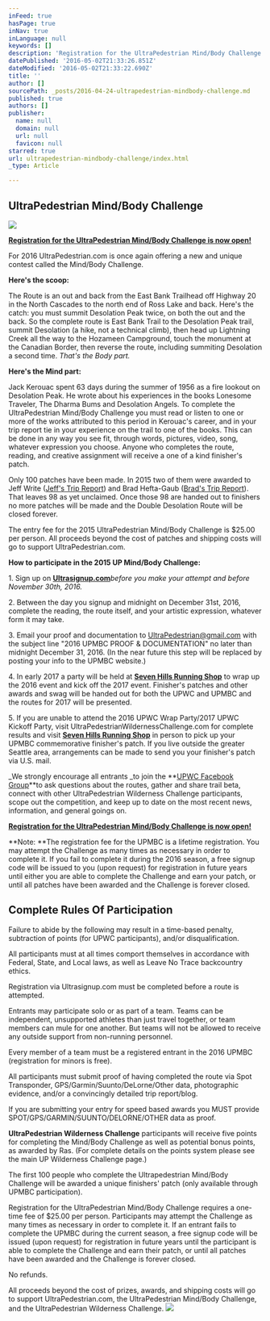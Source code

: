 ```yaml
---
inFeed: true
hasPage: true
inNav: true
inLanguage: null
keywords: []
description: 'Registration for the UltraPedestrian Mind/Body Challenge is now open!'
datePublished: '2016-05-02T21:33:26.851Z'
dateModified: '2016-05-02T21:33:22.690Z'
title: ''
author: []
sourcePath: _posts/2016-04-24-ultrapedestrian-mindbody-challenge.md
published: true
authors: []
publisher:
  name: null
  domain: null
  url: null
  favicon: null
starred: true
url: ultrapedestrian-mindbody-challenge/index.html
_type: Article

---
```

## UltraPedestrian Mind/Body Challenge
![](https://the-grid-user-content.s3-us-west-2.amazonaws.com/f095e7a3-b7b1-4303-856d-7850278df32f.jpg)

**[Registration for the UltraPedestrian Mind/Body Challenge is now open!][0]**

For 2016 UltraPedestrian.com is once again offering a new and unique contest called the Mind/Body Challenge.

**Here's the scoop:**

The Route is an out and back from the East Bank Trailhead off Highway 20 in the North Cascades to the north end of Ross Lake and back. Here's the catch: you must summit Desolation Peak twice, on both the out and the back. So the complete route is East Bank Trail to the Desolation Peak trail, summit Desolation (a hike, not a technical climb), then head up Lightning Creek all the way to the Hozameen Campground, touch the monument at the Canadian Border, then reverse the route, including summiting Desolation a second time. _That's the Body part._

**Here's the Mind part:**

Jack Kerouac spent 63 days during the summer of 1956 as a fire lookout on Desolation Peak. He wrote about his experiences in the books Lonesome Traveler, The Dharma Bums and Desolation Angels. To complete the UltraPedestrian Mind/Body Challenge you must read or listen to one or more of the works attributed to this period in Kerouac's career, and in your trip report tie in your experience on the trail to one of the books. This can be done in any way you see fit, through words, pictures, video, song, whatever expression you choose. Anyone who completes the route, reading, and creative assignment will receive a one of a kind finisher's patch.

Only 100 patches have been made. In 2015 two of them were awarded to Jeff Write ([Jeff's Trip Report][1]) and Brad Hefta-Gaub ([Brad's Trip Report][2]). That leaves 98 as yet unclaimed. Once those 98 are handed out to finishers no more patches will be made and the Double Desolation Route will be closed forever. 

The entry fee for the 2015 UltraPedestrian Mind/Body Challenge is $25.00 per person. All proceeds beyond the cost of patches and shipping costs will go to support UltraPedestrian.com.

**How to participate in the 2015 UP Mind/Body Challenge:**

1\. Sign up on **[Ultrasignup.com][3]**_before you make your attempt and before November 30th, 2016\._

2\. Between the day you signup and midnight on December 31st, 2016, complete the reading, the route itself, and your artistic expression, whatever form it may take.

3\. Email your proof and documentation to UltraPedestrian@gmail.com with the subject line "2016 UPMBC PROOF & DOCUMENTATION" no later than midnight December 31, 2016\. (In the near future this step will be replaced by posting your info to the UPMBC website.)

4\. In early 2017 a party will be held at [**Seven Hills Running Shop**][4] to wrap up the 2016 event and kick off the 2017 event. Finisher's patches and other awards and swag will be handed out for both the UPWC and UPMBC and the routes for 2017 will be presented.

5\. If you are unable to attend the 2016 UPWC Wrap Party/2017 UPWC Kickoff Party, visit UltraPedestrianWildernessChallenge.com for complete results and visit [**Seven Hills Running Shop**][4] in person to pick up your UPMBC commemorative finisher's patch. If you live outside the greater Seattle area, arrangements can be made to send you your finisher's patch via U.S. mail.

_We strongly encourage all entrants _to join the **[UPWC Facebook Group][5]**to ask questions about the routes, gather and share trail beta, connect with other UltraPedestrian Wilderness Challenge participants, scope out the competition, and keep up to date on the most recent news, information, and general goings on.

**[Registration for the UltraPedestrian Mind/Body Challenge is now open!][0]**

**Note: **The registration fee for the UPMBC is a lifetime registration. You may attempt the Challenge as many times as necessary in order to complete it. If you fail to complete it during the 2016 season, a free signup code will be issued to you (upon request) for registration in future years until either you are able to complete the Challenge and earn your patch, or until all patches have been awarded and the Challenge is forever closed.

## Complete Rules Of Participation

Failure to abide by the following may result in a time-based penalty, subtraction of points (for UPWC participants), and/or disqualification. 

All participants must at all times comport themselves in accordance with Federal, State, and Local laws, as well as Leave No Trace backcountry ethics.

Registration via Ultrasignup.com must be completed before a route is attempted. 

Entrants may participate solo or as part of a team. Teams can be independent, unsupported athletes than just travel together, or team members can mule for one another. But teams will not be allowed to receive any outside support from non-running personnel. 

Every member of a team must be a registered entrant in the 2016 UPMBC (registration for minors is free). 

All participants must submit proof of having completed the route via Spot Transponder, GPS/Garmin/Suunto/DeLorne/Other data, photographic evidence, and/or a convincingly detailed trip report/blog. 

If you are submitting your entry for speed based awards you MUST provide SPOT/GPS/GARMIN/SUUNTO/DELORNE/OTHER data as proof. 

**UltraPedestrian Wilderness Challenge** participants will receive five points for completing the Mind/Body Challenge as well as potential bonus points, as awarded by Ras. (For complete details on the points system please see the main UP Wilderness Challenge page.)

The first 100 people who complete the Ultrapedestrian Mind/Body Challenge will be awarded a unique finishers' patch (only available through UPMBC participation). 

Registration for the UltraPedestrian Mind/Body Challenge requires a one-time fee of $25.00 per person. Participants may attempt the Challenge as many times as necessary in order to complete it. If an entrant fails to complete the UPMBC during the current season, a free signup code will be issued (upon request) for registration in future years until the participant is able to complete the Challenge and earn their patch, or until all patches have been awarded and the Challenge is forever closed. 

No refunds.

All proceeds beyond the cost of prizes, awards, and shipping costs will go to support UltraPedestrian.com, the UltraPedestrian Mind/Body Challenge, and the UltraPedestrian Wilderness Challenge.
![](https://the-grid-user-content.s3-us-west-2.amazonaws.com/ac6aabb2-ced4-40f9-ab0a-018455c58cda.png)

  


[0]: https://ultrasignup.com/register.aspx?did=38804
[1]: http://jeffwrightsblog.blogspot.com/2015/07/mindbody-challenge-desolation-peak.html
[2]: http://brad.sweat365.com/2015/11/07/ultraped-mindbody-double-desolation-challenge/
[3]: https://ultrasignup.com/register.aspx?did=33653
[4]: http://sevenhillsrunningshop.com/
[5]: null